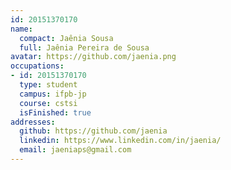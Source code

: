 ```yaml
---
id: 20151370170
name:
  compact: Jaênia Sousa
  full: Jaênia Pereira de Sousa
avatar: https://github.com/jaenia.png
occupations:
- id: 20151370170
  type: student
  campus: ifpb-jp
  course: cstsi
  isFinished: true
addresses:
  github: https://github.com/jaenia
  linkedin: https://www.linkedin.com/in/jaenia/
  email: jaeniaps@gmail.com
---
```

